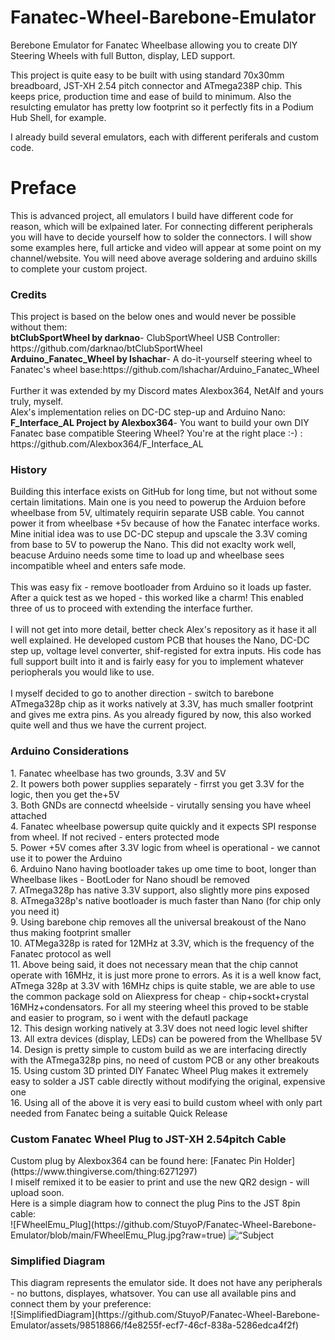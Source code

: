 # Fanatec-Wheel-Barebone-Emulator
Berebone Emulator for Fanatec Wheelbase allowing you to create DIY Steering Wheels with full Button, display, LED support.

This project is quite easy to be built with using standard 70x30mm breadboard, JST-XH 2.54 pitch connector and ATmega238P chip. This keeps price, production time and ease of build to minimum. Also the resulcting emulator has pretty low footprint so it perfectly fits in a Podium Hub Shell, for example.

I already build several emulators, each with different periferals and custom code.

# Preface</h3>
This is advanced project, all emulators I build have different code for reason, which will be exlpained later. For connecting different peripherals you will have to decide yourself how to solder the connectors. I will show some examples here, full articke and video will appear at some point on my channel/website. You will need above average soldering and arduino skills to complete your custom project.

<h3>Credits</h3>
This project is based on the below ones and would never be possible without them:<br />
<strong>btClubSportWheel by darknao</strong>- ClubSportWheel USB Controller: https://github.com/darknao/btClubSportWheel<br />
<strong>Arduino_Fanatec_Wheel by lshachar</strong>- A do-it-yourself steering wheel to Fanatec's wheel base:https://github.com/lshachar/Arduino_Fanatec_Wheel<br />
<br />
Further it was extended by my Discord mates Alexbox364, NetAlf and yours truly, myself. <br />
Alex's implementation relies on DC-DC step-up and Arduino Nano:<br />
<strong>F_Interface_AL Project by Alexbox364</strong>- You want to build your own DIY Fanatec base compatible Steering Wheel? You're at the right place :-) : https://github.com/Alexbox364/F_Interface_AL</br>

<h3>History</h3>
Building this interface exists on GitHub for long time, but not without some certain limitations. Main one is you need to powerup the Arduion before wheelbase from 5V, ultimately requirin separate USB cable. You cannot power it from wheelbase +5v because of how the Fanatec interface works. </b>
Mine initial idea was to use DC-DC stepup and upscale the 3.3V coming from base to 5V to powerup the Nano. This did not exaclty work well, beacuse Arduino needs some time to load up and wheelbase sees incompatible wheel and enters  safe mode.</br>
</br>
This was easy fix - remove bootloader from Arduino so it loads up faster. After a quick test as we hoped - this worked like a charm! This enabled three of us to proceed with extending the interface further.</br></br>
I will not get into more detail, better check Alex's repository as it hase it all well explained. He developed custom PCB that houses the Nano, DC-DC step up, voltage level converter, shif-registed for extra inputs. His code has full support built into it and is fairly easy for you to implement whatever periopherals you would like to use.</br></br>
I myself decided to go to another direction - switch to barebone ATmega328p chip as it works natively at 3.3V, has much smaller footprint and gives me extra pins. As you already figured by now, this also worked quite well and thus we have the current project.<br>

<h3>Arduino Considerations</h3>
1. Fanatec wheelbase has two grounds, 3.3V and 5V<br>
2. It powers both power supplies separately - firrst you get 3.3V for the logic, then you get the+5V<br>
3. Both GNDs are connectd wheelside - virutally sensing you have wheel attached<br>
4. Fanatec wheelbase powersup quite quickly and it expects SPI response from wheel. If not recived - enters protected mode<br>
5. Power +5V comes after 3.3V logic from wheel is operational - we cannot use it to power the Arduino<br>
6. Arduino Nano having bootloader takes up ome time to boot, longer than Wheelbase likes - BootLoder for Nano shoudl be removed<br>
7. ATmega328p has native 3.3V support, also slightly more pins exposed<br>
8. ATmega328p's native bootloader is much faster than Nano (for chip only you need it)<br>
9. Using barebone chip removes all the universal breakoust of the Nano thus making footprint smaller<br>
10. ATMega328p is rated for 12MHz at 3.3V, which is the frequency of the Fanatec protocol as well<br>
11. Above being said, it does not necessary mean that the chip cannot operate with 16MHz, it is just more prone to errors. As it is a well know fact, ATmega 328p at 3.3V with 16MHz chips is quite stable, we are able to use the common package sold on Aliexpress for cheap - chip+sockt+crystal 16MHz+condensators. For all my steering wheel this proved to be stable and easier to program, so i went with the defautl package<br>
12. This design working natively at 3.3V does not need logic level shifter<br>
13. All extra devices (display, LEDs) can be powered from the Whellbase 5V<br>
14. Design is pretty simple to custom build as we are interfacing directly with the ATmega328p pins, no need of custom PCB or any other breakouts<br>
15. Using custom 3D printed DIY Fanatec Wheel Plug makes it extremely easy to solder a JST cable directly without modifying the original, expensive one<br>
16. Using all of the above it is very easi to build custom wheel with only part needed from Fanatec being a suitable Quick Release<br>

<h3>Custom Fanatec Wheel Plug to JST-XH 2.54pitch Cable</h3>
Custom plug by Alexbox364 can be found here: [Fanatec Pin Holder](https://www.thingiverse.com/thing:6271297)<br />
I miself remixed it to be easier to print and use the new QR2 design - will upload soon.<br />
Here is a simple diagram how to connect the plug Pins to the JST 8pin cable:<br />
![FWheelEmu_Plug](https://github.com/StuyoP/Fanatec-Wheel-Barebone-Emulator/blob/main/FWheelEmu_Plug.jpg?raw=true)
<img src=“https://github.com/StuyoP/Fanatec-Wheel-Barebone-Emulator/blob/main/FWheelEmu_Plug.jpg?raw=true” alt=“Subject Pronouns” style=“margin-right: 10px;”/>

<h3>Simplified Diagram</h3>
This diagram represents the emulator side. It does not have any peripherals - no buttons, displayes, whatsover. You can use all available pins and connect them by your preference:<br />
![SimplifiedDiagram](https://github.com/StuyoP/Fanatec-Wheel-Barebone-Emulator/assets/98518866/f4e8255f-ecf7-46cf-838a-5286edca4f2f)



